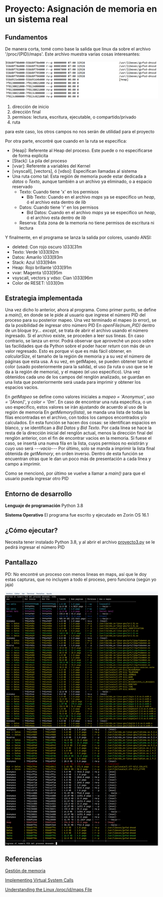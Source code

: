 # Proyecto: Asignación de memoria en un sistema real

## Fundamentos

De manera corta, tomé como base la salida que linux da sobre el archivo '/proc/{PID}/maps'.
Este archivo muestra varias cosas interesantes:

![archivo maps](Imagenes/maps.png)

1. dirección de inicio 
2. dirección final
3. permisos: lectura, escritura, ejecutable, o compartido/privado
4. ruta

para este caso, los otros campos no nos serán de utilidad para el proyecto

Por otra parte, encontré que cuando en la ruta se especifica:
- [Heap]: Referente al Heap del proceso. Este puede o no especificarse de forma explicita
- [Stack]: La pila del proceso
- [vvar]: Referente a variables del Kernel
- [vsyscall], [vectors], ó [vdso]: Especifican llamadas al sistema
- Una ruta como tal: Esta región de memoria puede estar dedicada a *datos* o *Texto*, aunque también a un archivo ya eliminado, o a espacio reservado
  - Texto: Cuando tiene 'x' en los permisos
    - Bib Texto: Cuando en el archivo *maps* ya se especifico un *heap*, ó el archivo esta dentro de *lib*
  - Datos: Cuando tiene 'r' en los permisos
    - Bid Datos: Cuando en el archivo *maps* ya se especifico un *heap*, ó el archivo esta dentro de *lib*
  - Reserva: Esta zona de la memoria no tiene permisos de escritura ni lectura

Y finalmente, en el programa se lanza la salida por colores, usando ANSI:
- deleted: Con rojo oscuro \033[31m
- Texto: Verde \033[92m
- Datos: Amarilo \033[93m
- Stack: Azul \033[94m
- Heap: Rojo brillante \033[91m
- vvar: Magenta \033[95m
- vsyscall, vectors y vdso: Cian \033[96m
- Color de RESET: \033[0m

## Estrategia implementada

Una vez dicho lo anterior, ahora al programa. Como primer punto, se define a *main()*, en donde se le pide al usuario que ingrese el número PID del proceso para su posterior mapeo. Una vez terminado el mapeo (o error), se da la posibilidad de ingresar otro número PID
En *openFile(num_PID)* dentro de un bloque *try... except*, se trata de abrir el archivo usando el número ingresado. Si el archivo existe, se proceden a leer sus lineas. En caso contrario, se lanza un error.
Podrá observar que aproveché un poco sobre las facilidades que da Python sobre el poder hacer *return* con más de un valor regresado. Esto es porque vi que es más fácil obtener, en  *calcularSize*, el tamaño de la región de memoria y a su vez el número de páginas que esta usa. A su vez, en getMapeo, se pueden obtener tanto el color (usado posteriormente para la salida), el uso (la ruta o uso que se le da a la región de memoria), y el mapeo (el uso especifico).
Una vez obtenidos cada uno de los campos del renglón analizado, se guardan en una lista que posteriormente será usada para imprimir y obtener los espacios vacíos.

En *getMapeo* se define como valores iniciales a *mapeo = 'Anonymus'*, *uso = '[Anon]'*, y *color = '0m'*. En caso de encontrar una ruta especifica, o un uso especifico, estos valores se irán ajustando de acuerdo al uso de la región de memoria
En *getMemory(lista)*, se manda una lista de todas las filas encontradas en el archivo, con todos los campos encontrados y/o calculados. En esta función se hacen dos cosas: se identifican espacios en blanco, y se identifican a *Bid Datos* y *Bid Texto*. Por cada línea se hace la resta de la dirección inicial del renglón actual, menos la dirección final del renglón anterior, con el fin de encontrar vacios en la memoria. Si fuese el caso, se insertá una nueva fila en la lista, cuyos permisos no existirán y cuyo uso será *---vacio---*
Por último, solo se manda a imprimir la lista final obtenida de *getMemory*, en orden inverso. Dentro de esta función se encuentran otras que le dan un poco más de presentación a cada línea y campo a imprimir.

Como se mencionó, por último se vuelve a llamar a *main()* para que el usuario pueda ingresar otro PID

## Entorno de desarrollo

**Lenguaje de programación** Python 3.8

**Sistema Operativo** El programa fue escrito y ejecutado en Zorin OS 16.1

## ¿Cómo ejecutar?

Necesita tener instalado Python 3.8, y al abrir el archivo [proyecto3.py](proyecto3.py) se le pedirá ingresar el número PID

## Pantallazo

PD: No encontré un proceso con menos lineas en maps, así que le doy estas capturas, que no incluyen a todo el proceso, pero funciona (según yo jaja)

![Ejecución1](Imagenes/Ejecucion1.png)
![Ejecución2](Imagenes/Ejecucion2.png)

## Referencias
[Gestión de memoria](https://ocw.uc3m.es/ingenieria-informatica/sistemas-operativos/material-de-clase-1/mt_t4_l9.pdf)

[Implementing Virtual System Calls](https://lwn.net/Articles/615809/)

[Understanding the Linux /proc/id/maps File](https://www.baeldung.com/linux/proc-id-maps?msclkid=b99f0a63cf3f11ecaa0fb30fc95612a4)
